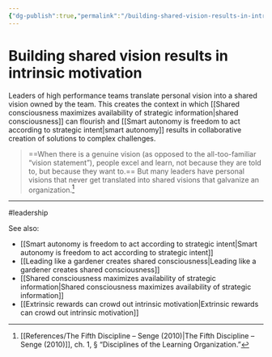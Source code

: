 ```yaml
---
{"dg-publish":true,"permalink":"/building-shared-vision-results-in-intrinsic-motivation/"}
---
```



# Building shared vision results in intrinsic motivation

Leaders of high performance teams translate personal vision into a shared vision owned by the team. This creates the context in which [[Shared consciousness maximizes availability of strategic information\|shared consciousness]] can flourish and [[Smart autonomy is freedom to act according to strategic intent\|smart autonomy]] results in collaborative creation of solutions to complex challenges.

> ==When there is a genuine vision (as opposed to the all-too-familiar “vision statement”), people excel and learn, not because they are told to, but because they want to.== But many leaders have personal visions that never get translated into shared visions that galvanize an organization.[^1]

---
#leadership 

See also:
- [[Smart autonomy is freedom to act according to strategic intent\|Smart autonomy is freedom to act according to strategic intent]]
- [[Leading like a gardener creates shared consciousness\|Leading like a gardener creates shared consciousness]]
- [[Shared consciousness maximizes availability of strategic information\|Shared consciousness maximizes availability of strategic information]]
- [[Extrinsic rewards can crowd out intrinsic motivation\|Extrinsic rewards can crowd out intrinsic motivation]]

[^1]: [[References/The Fifth Discipline – Senge (2010)\|The Fifth Discipline – Senge (2010)]], ch. 1, § “Disciplines of the Learning Organization.”